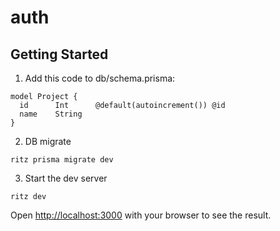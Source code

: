 # auth

## Getting Started

1. Add this code to db/schema.prisma:

```
model Project {
  id      Int      @default(autoincrement()) @id
  name    String
}
```

2. DB migrate

```
ritz prisma migrate dev
```

3. Start the dev server

```
ritz dev
```

Open [http://localhost:3000](http://localhost:3000) with your browser to see the result.
